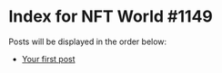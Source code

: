 # Index for NFT World #1149
Posts will be displayed in the order below:

- [Your first post](./001-first.md)

